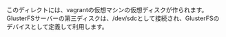 このディレクトには、vagrantの仮想マシンの仮想ディスクが作られます。
GlusterFSサーバーの第三ディスクは、/dev/sdcとして接続され、GlusterFSのデバイスとして定義して利用します。